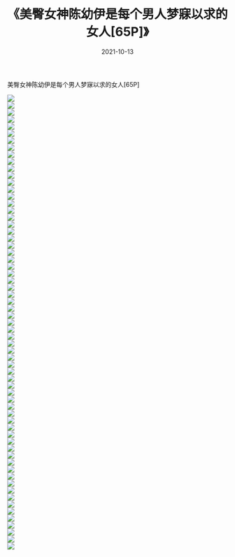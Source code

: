 ﻿---
layout: post
title:  《美臀女神陈幼伊是每个男人梦寐以求的女人[65P]》
date:   2021-10-13
img: http://img.660000.xyz/Sharelink/性感/2021/美臀女神陈幼伊是每个男人梦寐以求的女人[65P]/000.jpg
categories: [美女, 清纯, 唯美]
---

美臀女神陈幼伊是每个男人梦寐以求的女人[65P]

  ![](http://img.660000.xyz/Sharelink/性感/2021/美臀女神陈幼伊是每个男人梦寐以求的女人[65P]/001.jpg) <br> ![](http://img.660000.xyz/Sharelink/性感/2021/美臀女神陈幼伊是每个男人梦寐以求的女人[65P]/002.jpg) <br> ![](http://img.660000.xyz/Sharelink/性感/2021/美臀女神陈幼伊是每个男人梦寐以求的女人[65P]/003.jpg) <br> ![](http://img.660000.xyz/Sharelink/性感/2021/美臀女神陈幼伊是每个男人梦寐以求的女人[65P]/004.jpg) <br> ![](http://img.660000.xyz/Sharelink/性感/2021/美臀女神陈幼伊是每个男人梦寐以求的女人[65P]/005.jpg) <br> ![](http://img.660000.xyz/Sharelink/性感/2021/美臀女神陈幼伊是每个男人梦寐以求的女人[65P]/006.jpg) <br> ![](http://img.660000.xyz/Sharelink/性感/2021/美臀女神陈幼伊是每个男人梦寐以求的女人[65P]/007.jpg) <br> ![](http://img.660000.xyz/Sharelink/性感/2021/美臀女神陈幼伊是每个男人梦寐以求的女人[65P]/008.jpg) <br> ![](http://img.660000.xyz/Sharelink/性感/2021/美臀女神陈幼伊是每个男人梦寐以求的女人[65P]/009.jpg) <br> ![](http://img.660000.xyz/Sharelink/性感/2021/美臀女神陈幼伊是每个男人梦寐以求的女人[65P]/010.jpg) <br> ![](http://img.660000.xyz/Sharelink/性感/2021/美臀女神陈幼伊是每个男人梦寐以求的女人[65P]/011.jpg) <br> ![](http://img.660000.xyz/Sharelink/性感/2021/美臀女神陈幼伊是每个男人梦寐以求的女人[65P]/012.jpg) <br> ![](http://img.660000.xyz/Sharelink/性感/2021/美臀女神陈幼伊是每个男人梦寐以求的女人[65P]/013.jpg) <br> ![](http://img.660000.xyz/Sharelink/性感/2021/美臀女神陈幼伊是每个男人梦寐以求的女人[65P]/014.jpg) <br> ![](http://img.660000.xyz/Sharelink/性感/2021/美臀女神陈幼伊是每个男人梦寐以求的女人[65P]/015.jpg) <br> ![](http://img.660000.xyz/Sharelink/性感/2021/美臀女神陈幼伊是每个男人梦寐以求的女人[65P]/016.jpg) <br> ![](http://img.660000.xyz/Sharelink/性感/2021/美臀女神陈幼伊是每个男人梦寐以求的女人[65P]/017.jpg) <br> ![](http://img.660000.xyz/Sharelink/性感/2021/美臀女神陈幼伊是每个男人梦寐以求的女人[65P]/018.jpg) <br> ![](http://img.660000.xyz/Sharelink/性感/2021/美臀女神陈幼伊是每个男人梦寐以求的女人[65P]/019.jpg) <br> ![](http://img.660000.xyz/Sharelink/性感/2021/美臀女神陈幼伊是每个男人梦寐以求的女人[65P]/020.jpg) <br> ![](http://img.660000.xyz/Sharelink/性感/2021/美臀女神陈幼伊是每个男人梦寐以求的女人[65P]/021.jpg) <br> ![](http://img.660000.xyz/Sharelink/性感/2021/美臀女神陈幼伊是每个男人梦寐以求的女人[65P]/022.jpg) <br> ![](http://img.660000.xyz/Sharelink/性感/2021/美臀女神陈幼伊是每个男人梦寐以求的女人[65P]/023.jpg) <br> ![](http://img.660000.xyz/Sharelink/性感/2021/美臀女神陈幼伊是每个男人梦寐以求的女人[65P]/024.jpg) <br> ![](http://img.660000.xyz/Sharelink/性感/2021/美臀女神陈幼伊是每个男人梦寐以求的女人[65P]/025.jpg) <br> ![](http://img.660000.xyz/Sharelink/性感/2021/美臀女神陈幼伊是每个男人梦寐以求的女人[65P]/026.jpg) <br> ![](http://img.660000.xyz/Sharelink/性感/2021/美臀女神陈幼伊是每个男人梦寐以求的女人[65P]/027.jpg) <br> ![](http://img.660000.xyz/Sharelink/性感/2021/美臀女神陈幼伊是每个男人梦寐以求的女人[65P]/028.jpg) <br> ![](http://img.660000.xyz/Sharelink/性感/2021/美臀女神陈幼伊是每个男人梦寐以求的女人[65P]/029.jpg) <br> ![](http://img.660000.xyz/Sharelink/性感/2021/美臀女神陈幼伊是每个男人梦寐以求的女人[65P]/030.jpg) <br> ![](http://img.660000.xyz/Sharelink/性感/2021/美臀女神陈幼伊是每个男人梦寐以求的女人[65P]/031.jpg) <br> ![](http://img.660000.xyz/Sharelink/性感/2021/美臀女神陈幼伊是每个男人梦寐以求的女人[65P]/032.jpg) <br> ![](http://img.660000.xyz/Sharelink/性感/2021/美臀女神陈幼伊是每个男人梦寐以求的女人[65P]/033.jpg) <br> ![](http://img.660000.xyz/Sharelink/性感/2021/美臀女神陈幼伊是每个男人梦寐以求的女人[65P]/034.jpg) <br> ![](http://img.660000.xyz/Sharelink/性感/2021/美臀女神陈幼伊是每个男人梦寐以求的女人[65P]/035.jpg) <br> ![](http://img.660000.xyz/Sharelink/性感/2021/美臀女神陈幼伊是每个男人梦寐以求的女人[65P]/036.jpg) <br> ![](http://img.660000.xyz/Sharelink/性感/2021/美臀女神陈幼伊是每个男人梦寐以求的女人[65P]/037.jpg) <br> ![](http://img.660000.xyz/Sharelink/性感/2021/美臀女神陈幼伊是每个男人梦寐以求的女人[65P]/038.jpg) <br> ![](http://img.660000.xyz/Sharelink/性感/2021/美臀女神陈幼伊是每个男人梦寐以求的女人[65P]/039.jpg) <br> ![](http://img.660000.xyz/Sharelink/性感/2021/美臀女神陈幼伊是每个男人梦寐以求的女人[65P]/040.jpg) <br> ![](http://img.660000.xyz/Sharelink/性感/2021/美臀女神陈幼伊是每个男人梦寐以求的女人[65P]/041.jpg) <br> ![](http://img.660000.xyz/Sharelink/性感/2021/美臀女神陈幼伊是每个男人梦寐以求的女人[65P]/042.jpg) <br> ![](http://img.660000.xyz/Sharelink/性感/2021/美臀女神陈幼伊是每个男人梦寐以求的女人[65P]/043.jpg) <br> ![](http://img.660000.xyz/Sharelink/性感/2021/美臀女神陈幼伊是每个男人梦寐以求的女人[65P]/044.jpg) <br> ![](http://img.660000.xyz/Sharelink/性感/2021/美臀女神陈幼伊是每个男人梦寐以求的女人[65P]/045.jpg) <br> ![](http://img.660000.xyz/Sharelink/性感/2021/美臀女神陈幼伊是每个男人梦寐以求的女人[65P]/046.jpg) <br> ![](http://img.660000.xyz/Sharelink/性感/2021/美臀女神陈幼伊是每个男人梦寐以求的女人[65P]/047.jpg) <br> ![](http://img.660000.xyz/Sharelink/性感/2021/美臀女神陈幼伊是每个男人梦寐以求的女人[65P]/048.jpg) <br> ![](http://img.660000.xyz/Sharelink/性感/2021/美臀女神陈幼伊是每个男人梦寐以求的女人[65P]/049.jpg) <br> ![](http://img.660000.xyz/Sharelink/性感/2021/美臀女神陈幼伊是每个男人梦寐以求的女人[65P]/050.jpg) <br> ![](http://img.660000.xyz/Sharelink/性感/2021/美臀女神陈幼伊是每个男人梦寐以求的女人[65P]/051.jpg) <br> ![](http://img.660000.xyz/Sharelink/性感/2021/美臀女神陈幼伊是每个男人梦寐以求的女人[65P]/052.jpg) <br> ![](http://img.660000.xyz/Sharelink/性感/2021/美臀女神陈幼伊是每个男人梦寐以求的女人[65P]/053.jpg) <br> ![](http://img.660000.xyz/Sharelink/性感/2021/美臀女神陈幼伊是每个男人梦寐以求的女人[65P]/054.jpg) <br> ![](http://img.660000.xyz/Sharelink/性感/2021/美臀女神陈幼伊是每个男人梦寐以求的女人[65P]/055.jpg) <br> ![](http://img.660000.xyz/Sharelink/性感/2021/美臀女神陈幼伊是每个男人梦寐以求的女人[65P]/056.jpg) <br> ![](http://img.660000.xyz/Sharelink/性感/2021/美臀女神陈幼伊是每个男人梦寐以求的女人[65P]/057.jpg) <br> ![](http://img.660000.xyz/Sharelink/性感/2021/美臀女神陈幼伊是每个男人梦寐以求的女人[65P]/058.jpg) <br> ![](http://img.660000.xyz/Sharelink/性感/2021/美臀女神陈幼伊是每个男人梦寐以求的女人[65P]/059.jpg) <br> ![](http://img.660000.xyz/Sharelink/性感/2021/美臀女神陈幼伊是每个男人梦寐以求的女人[65P]/060.jpg) <br> ![](http://img.660000.xyz/Sharelink/性感/2021/美臀女神陈幼伊是每个男人梦寐以求的女人[65P]/061.jpg) <br> ![](http://img.660000.xyz/Sharelink/性感/2021/美臀女神陈幼伊是每个男人梦寐以求的女人[65P]/062.jpg) <br> ![](http://img.660000.xyz/Sharelink/性感/2021/美臀女神陈幼伊是每个男人梦寐以求的女人[65P]/063.jpg) <br> ![](http://img.660000.xyz/Sharelink/性感/2021/美臀女神陈幼伊是每个男人梦寐以求的女人[65P]/064.jpg) <br> ![](http://img.660000.xyz/Sharelink/性感/2021/美臀女神陈幼伊是每个男人梦寐以求的女人[65P]/065.jpg) <br>
